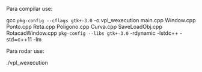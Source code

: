 Para compilar use:

gcc `pkg-config --cflags gtk+-3.0` -o vpl_wexecution main.cpp Window.cpp Ponto.cpp Reta.cpp Poligono.cpp Curva.cpp SaveLoadObj.cpp RotacaoWindow.cpp `pkg-config --libs gtk+-3.0` -rdynamic -lstdc++ -std=c++11 -lm

Para rodar use:

./vpl_wexecution
